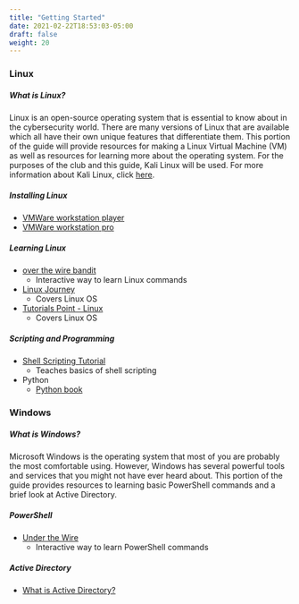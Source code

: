 ```yaml
---
title: "Getting Started"
date: 2021-02-22T18:53:03-05:00
draft: false
weight: 20
---
```

### Linux

##### What is Linux?
Linux is an open-source operating system that is essential to know about in the cybersecurity world. There are many versions of Linux that are available which all have their own unique features that differentiate them. This portion of the guide will provide resources for making a Linux Virtual Machine (VM) as well as resources for learning more about the operating system. For the purposes of the club and this guide, Kali Linux will be used. For more information about Kali Linux, click [here](https://cyberguide.os9.run/getting_started/kali/).

##### Installing Linux
+ [VMWare workstation player](https://www.shaileshjha.com/how-to-install-kali-linux-in-vmware-player-vmware-tools/)
+ [VMWare workstation pro](https://www.shaileshjha.com/step-by-step-guide-how-to-install-kali-linux-2017-1-and-vmware-tools-in-vmware-workstation-12-pro/)

##### Learning Linux
+ [over the wire bandit](https://overthewire.org/wargames/bandit/)
    + Interactive way to learn Linux commands
+ [Linux Journey](https://linuxjourney.com/)
    + Covers Linux OS
+ [Tutorials Point - Linux](https://www.tutorialspoint.com/unix/index.htm)
    + Covers Linux OS

##### Scripting and Programming
+ [Shell Scripting Tutorial](https://www.shellscript.sh/)
    + Teaches basics of shell scripting
+ Python
    + [Python book](http://www.openbookproject.net/thinkcs/python/english2e/)

### Windows

##### What is Windows?
Microsoft Windows is the operating system that most of you are probably the most comfortable using. However, Windows has several powerful tools and services that you might not have ever heard about. This portion of the guide provides resources to learning basic PowerShell commands and a brief look at Active Directory.

##### PowerShell
+ [Under the Wire](https://www.underthewire.tech/wargames.htm)
    + Interactive way to learn PowerShell commands

##### Active Directory
+ [What is Active Directory?](https://searchwindowsserver.techtarget.com/definition/Active-Directory)

